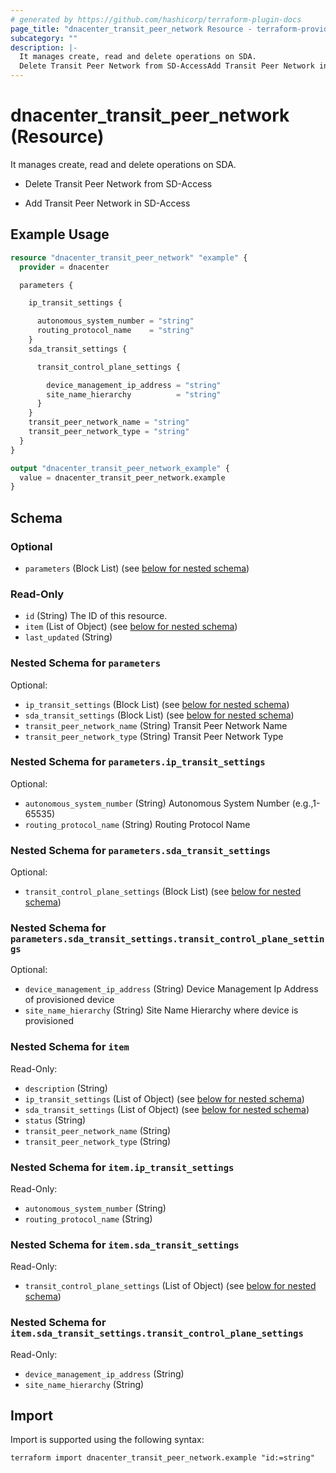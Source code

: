 ```yaml
---
# generated by https://github.com/hashicorp/terraform-plugin-docs
page_title: "dnacenter_transit_peer_network Resource - terraform-provider-dnacenter"
subcategory: ""
description: |-
  It manages create, read and delete operations on SDA.
  Delete Transit Peer Network from SD-AccessAdd Transit Peer Network in SD-Access
---
```


# dnacenter_transit_peer_network (Resource)

It manages create, read and delete operations on SDA.

- Delete Transit Peer Network from SD-Access

- Add Transit Peer Network in SD-Access

## Example Usage

```terraform
resource "dnacenter_transit_peer_network" "example" {
  provider = dnacenter

  parameters {

    ip_transit_settings {

      autonomous_system_number = "string"
      routing_protocol_name    = "string"
    }
    sda_transit_settings {

      transit_control_plane_settings {

        device_management_ip_address = "string"
        site_name_hierarchy          = "string"
      }
    }
    transit_peer_network_name = "string"
    transit_peer_network_type = "string"
  }
}

output "dnacenter_transit_peer_network_example" {
  value = dnacenter_transit_peer_network.example
}
```

<!-- schema generated by tfplugindocs -->
## Schema

### Optional

- `parameters` (Block List) (see [below for nested schema](#nestedblock--parameters))

### Read-Only

- `id` (String) The ID of this resource.
- `item` (List of Object) (see [below for nested schema](#nestedatt--item))
- `last_updated` (String)

<a id="nestedblock--parameters"></a>
### Nested Schema for `parameters`

Optional:

- `ip_transit_settings` (Block List) (see [below for nested schema](#nestedblock--parameters--ip_transit_settings))
- `sda_transit_settings` (Block List) (see [below for nested schema](#nestedblock--parameters--sda_transit_settings))
- `transit_peer_network_name` (String) Transit Peer Network Name
- `transit_peer_network_type` (String) Transit Peer Network Type

<a id="nestedblock--parameters--ip_transit_settings"></a>
### Nested Schema for `parameters.ip_transit_settings`

Optional:

- `autonomous_system_number` (String) Autonomous System Number  (e.g.,1-65535)
- `routing_protocol_name` (String) Routing Protocol Name


<a id="nestedblock--parameters--sda_transit_settings"></a>
### Nested Schema for `parameters.sda_transit_settings`

Optional:

- `transit_control_plane_settings` (Block List) (see [below for nested schema](#nestedblock--parameters--sda_transit_settings--transit_control_plane_settings))

<a id="nestedblock--parameters--sda_transit_settings--transit_control_plane_settings"></a>
### Nested Schema for `parameters.sda_transit_settings.transit_control_plane_settings`

Optional:

- `device_management_ip_address` (String) Device Management Ip Address of provisioned device
- `site_name_hierarchy` (String) Site Name Hierarchy where device is provisioned




<a id="nestedatt--item"></a>
### Nested Schema for `item`

Read-Only:

- `description` (String)
- `ip_transit_settings` (List of Object) (see [below for nested schema](#nestedobjatt--item--ip_transit_settings))
- `sda_transit_settings` (List of Object) (see [below for nested schema](#nestedobjatt--item--sda_transit_settings))
- `status` (String)
- `transit_peer_network_name` (String)
- `transit_peer_network_type` (String)

<a id="nestedobjatt--item--ip_transit_settings"></a>
### Nested Schema for `item.ip_transit_settings`

Read-Only:

- `autonomous_system_number` (String)
- `routing_protocol_name` (String)


<a id="nestedobjatt--item--sda_transit_settings"></a>
### Nested Schema for `item.sda_transit_settings`

Read-Only:

- `transit_control_plane_settings` (List of Object) (see [below for nested schema](#nestedobjatt--item--sda_transit_settings--transit_control_plane_settings))

<a id="nestedobjatt--item--sda_transit_settings--transit_control_plane_settings"></a>
### Nested Schema for `item.sda_transit_settings.transit_control_plane_settings`

Read-Only:

- `device_management_ip_address` (String)
- `site_name_hierarchy` (String)

## Import

Import is supported using the following syntax:

```shell
terraform import dnacenter_transit_peer_network.example "id:=string"
```

